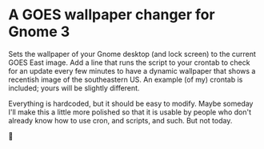 # A GOES wallpaper changer for Gnome 3
Sets the wallpaper of your Gnome desktop (and lock screen) to the current GOES East image.
Add a line that runs the script to your crontab to check for an update every few minutes to have a dynamic wallpaper that shows a recentish image of the southeastern US. An example (of my) crontab is included; yours will be slightly different.

Everything is hardcoded, but it should be easy to modify. Maybe someday I'll make this a little more polished so that it is usable by people who don't already know how to use cron, and scripts, and such. But not today.


🍕
